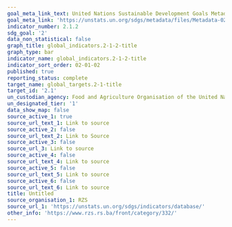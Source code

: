 ```yaml
---
goal_meta_link_text: United Nations Sustainable Development Goals Metadata (PDF 426 KB)
goal_meta_link: 'https://unstats.un.org/sdgs/metadata/files/Metadata-02-01-02.pdf'
indicator_number: 2.1.2
sdg_goal: '2'
data_non_statistical: false
graph_title: global_indicators.2-1-2-title
graph_type: bar
indicator_name: global_indicators.2-1-2-title
indicator_sort_order: 02-01-02
published: true
reporting_status: complete
target_name: global_targets.2-1-title
target_id: '2.1'
un_custodian_agency: Food and Agriculture Organisation of the United Nations (FAO)
un_designated_tier: '1'
data_show_map: false
source_active_1: true
source_url_text_1: Link to source
source_active_2: false
source_url_text_2: Link to Source
source_active_3: false
source_url_3: Link to source
source_active_4: false
source_url_text_4: Link to source
source_active_5: false
source_url_text_5: Link to source
source_active_6: false
source_url_text_6: Link to source
title: Untitled
source_organisation_1: RZS
source_url_1: 'https://unstats.un.org/sdgs/indicators/database/'
other_info: 'https://www.rzs.rs.ba/front/category/332/'
---
```

